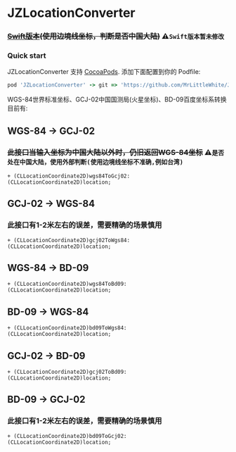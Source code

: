 JZLocationConverter
===================
### <del>[Swift版本](https://github.com/JackZhouCn/JZLocationConverter-Swift)(使用边境线坐标，判断是否中国大陆)</del> ⚠️`Swift版本暂未修改`
### Quick start

JZLocationConverter 支持 [CocoaPods](http://cocoapods.org).  添加下面配置到你的 Podfile:

```ruby
pod 'JZLocationConverter' -> git => 'https://github.com/MrLittleWhite/JZLocationConverter.git'
```


WGS-84世界标准坐标、GCJ-02中国国测局(火星坐标)、BD-09百度坐标系转换
目前有:
## WGS-84  -> GCJ-02 
### <del>此接口当输入坐标为中国大陆以外时，仍旧返回WGS-84坐标</del> ⚠️`是否处在中国大陆，使用外部判断(使用边境线坐标不准确,例如台湾)`
    + (CLLocationCoordinate2D)wgs84ToGcj02:(CLLocationCoordinate2D)location;
## GCJ-02  -> WGS-84
### 此接口有1-2米左右的误差，需要精确的场景慎用
    + (CLLocationCoordinate2D)gcj02ToWgs84:(CLLocationCoordinate2D)location;
## WGS-84  -> BD-09
    + (CLLocationCoordinate2D)wgs84ToBd09:(CLLocationCoordinate2D)location;
## BD-09     -> WGS-84
    + (CLLocationCoordinate2D)bd09ToWgs84:(CLLocationCoordinate2D)location;
## GCJ-02   -> BD-09
    + (CLLocationCoordinate2D)gcj02ToBd09:(CLLocationCoordinate2D)location;
## BD-09     -> GCJ-02
### 此接口有1-2米左右的误差，需要精确的场景慎用
    + (CLLocationCoordinate2D)bd09ToGcj02:(CLLocationCoordinate2D)location;

